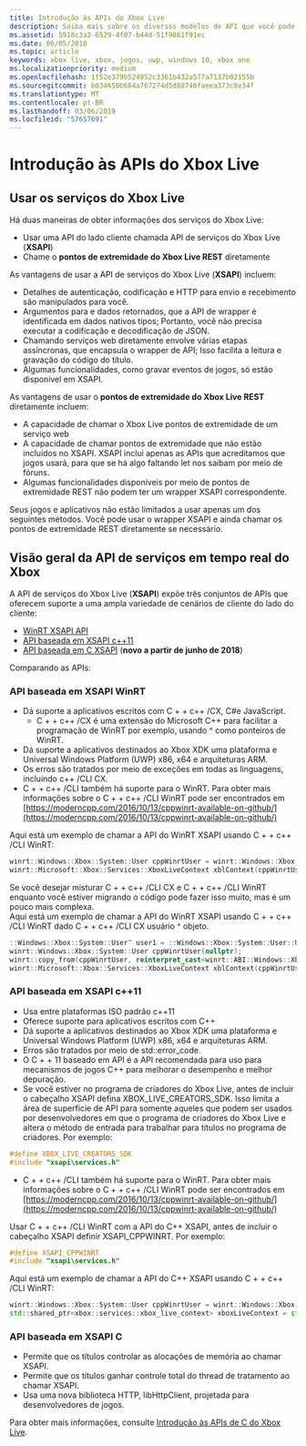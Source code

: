 ```yaml
---
title: Introdução às APIs do Xbox Live
description: Saiba mais sobre os diversos modelos de API que você pode usar para interagir com o serviço Xbox Live.
ms.assetid: 5918c3a2-6529-4f07-b44d-51f9861f91ec
ms.date: 06/05/2018
ms.topic: article
keywords: xbox live, xbox, jogos, uwp, windows 10, xbox one
ms.localizationpriority: medium
ms.openlocfilehash: 1f52e379b524952c3361b432a577a7137b02155b
ms.sourcegitcommit: b034650b684a767274d5d88746faeea373c8e34f
ms.translationtype: MT
ms.contentlocale: pt-BR
ms.lasthandoff: 03/06/2019
ms.locfileid: "57657691"
---
```

# <a name="introduction-to-xbox-live-apis"></a>Introdução às APIs do Xbox Live

## <a name="use-xbox-live-services"></a>Usar os serviços do Xbox Live

Há duas maneiras de obter informações dos serviços do Xbox Live:

- Usar uma API do lado cliente chamada API de serviços do Xbox Live (**XSAPI**)
- Chame o **pontos de extremidade do Xbox Live REST** diretamente

As vantagens de usar a API de serviços do Xbox Live (**XSAPI**) incluem:

- Detalhes de autenticação, codificação e HTTP para envio e recebimento são manipulados para você.
- Argumentos para e dados retornados, que a API de wrapper é identificada em dados nativos tipos; Portanto, você não precisa executar a codificação e decodificação de JSON.
- Chamando serviços web diretamente envolve várias etapas assíncronas, que encapsula o wrapper de API; Isso facilita a leitura e gravação do código do título.
- Algumas funcionalidades, como gravar eventos de jogos, só estão disponível em XSAPI.

As vantagens de usar o **pontos de extremidade do Xbox Live REST** diretamente incluem:

- A capacidade de chamar o Xbox Live pontos de extremidade de um serviço web
- A capacidade de chamar pontos de extremidade que não estão incluídos no XSAPI.  XSAPI inclui apenas as APIs que acreditamos que jogos usará, para que se há algo faltando let nos saibam por meio de fóruns.
- Algumas funcionalidades disponíveis por meio de pontos de extremidade REST não podem ter um wrapper XSAPI correspondente.

Seus jogos e aplicativos não estão limitados a usar apenas um dos seguintes métodos. Você pode usar o wrapper XSAPI e ainda chamar os pontos de extremidade REST diretamente se necessário.

## <a name="xbox-live-services-api-overview"></a>Visão geral da API de serviços em tempo real do Xbox ##

A API de serviços do Xbox Live (**XSAPI**) expõe três conjuntos de APIs que oferecem suporte a uma ampla variedade de cenários de cliente do lado do cliente:

- [WinRT XSAPI API](#xsapi-winrt-based-api)
- [API baseada em XSAPI c++11](#xsapi-c11-based-api)
- [API baseada em C XSAPI](#xsapi-c-based-api) (**novo a partir de junho de 2018**)

Comparando as APIs:

### <a name="xsapi-winrt-based-api"></a>API baseada em XSAPI WinRT

- Dá suporte a aplicativos escritos com C + + c++ /CX, C#e JavaScript.
    - C + + c++ /CX é uma extensão do Microsoft C++ para facilitar a programação de WinRT por exemplo, usando ^ como ponteiros de WinRT.
- Dá suporte a aplicativos destinados ao Xbox XDK uma plataforma e Universal Windows Platform (UWP) x86, x64 e arquiteturas ARM.
- Os erros são tratados por meio de exceções em todas as linguagens, incluindo c++ /CLI CX.
- C + + c++ /CLI também há suporte para o WinRT.  Para obter mais informações sobre o C + + c++ /CLI WinRT pode ser encontrados em [https://moderncpp.com/2016/10/13/cppwinrt-available-on-github/](https://moderncpp.com/2016/10/13/cppwinrt-available-on-github/)

Aqui está um exemplo de chamar a API do WinRT XSAPI usando C + + c++ /CLI WinRT:

```c++
winrt::Windows::Xbox::System::User cppWinrtUser = winrt::Windows::Xbox::System::User::Users().GetAt(0);
winrt::Microsoft::Xbox::Services::XboxLiveContext xblContext(cppWinrtUser);
```

Se você desejar misturar C + + c++ /CLI CX e C + + c++ /CLI WinRT enquanto você estiver migrando o código pode fazer isso muito, mas é um pouco mais complexa.  
Aqui está um exemplo de chamar a API do WinRT XSAPI usando C + + c++ /CLI WinRT dado C + + c++ /CLI CX usuário ^ objeto.

```c++
::Windows::Xbox::System::User^ user1 = ::Windows::Xbox::System::User::Users->GetAt(0);
winrt::Windows::Xbox::System::User cppWinrtUser(nullptr);
winrt::copy_from(cppWinrtUser, reinterpret_cast<winrt::ABI::Windows::Xbox::System::IUser*>(user1));
winrt::Microsoft::Xbox::Services::XboxLiveContext xblContext(cppWinrtUser);
```


### <a name="xsapi-c11-based-api"></a>API baseada em XSAPI c++11

- Usa entre plataformas ISO padrão c++11
- Oferece suporte para aplicativos escritos com C++
- Dá suporte a aplicativos destinados ao Xbox XDK uma plataforma e Universal Windows Platform (UWP) x86, x64 e arquiteturas ARM.
- Erros são tratados por meio de std::error_code.
- O C + + 11 baseado em API é a API recomendada para uso para mecanismos de jogos C++ para melhorar o desempenho e melhor depuração.
- Se você estiver no programa de criadores do Xbox Live, antes de incluir o cabeçalho XSAPI defina XBOX_LIVE_CREATORS_SDK. Isso limita a área de superfície de API para somente aqueles que podem ser usados por desenvolvedores em que o programa de criadores do Xbox Live e altera o método de entrada para trabalhar para títulos no programa de criadores.  Por exemplo:

```c++
#define XBOX_LIVE_CREATORS_SDK
#include "xsapi\services.h"
```

- C + + c++ /CLI também há suporte para o WinRT.  Para obter mais informações sobre o C + + c++ /CLI WinRT pode ser encontrados em [https://moderncpp.com/2016/10/13/cppwinrt-available-on-github/](https://moderncpp.com/2016/10/13/cppwinrt-available-on-github/)

Usar C + + c++ /CLI WinRT com a API do C++ XSAPI, antes de incluir o cabeçalho XSAPI definir XSAPI_CPPWINRT.  Por exemplo:

```c++
#define XSAPI_CPPWINRT
#include "xsapi\services.h"
```

Aqui está um exemplo de chamar a API do C++ XSAPI usando C + + c++ /CLI WinRT:

```c++
winrt::Windows::Xbox::System::User cppWinrtUser = winrt::Windows::Xbox::System::User::Users().GetAt(0);
std::shared_ptr<xbox::services::xbox_live_context> xboxLiveContext = std::make_shared<xbox::services::xbox_live_context>(cppWinrtUser);
```

### <a name="xsapi-c-based-api"></a>API baseada em XSAPI C

- Permite que os títulos controlar as alocações de memória ao chamar XSAPI.
- Permite que os títulos ganhar controle total do thread de tratamento ao chamar XSAPI.
- Usa uma nova biblioteca HTTP, libHttpClient, projetada para desenvolvedores de jogos.

Para obter mais informações, consulte [Introdução às APIs de C do Xbox Live](xsapi-flat-c.md).
